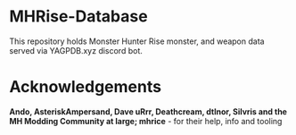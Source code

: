 # MHRise-Database


This repository holds Monster Hunter Rise monster, and weapon data served via YAGPDB.xyz discord bot.

# Acknowledgements
**Ando, AsteriskAmpersand, Dave uRrr, Deathcream, dtlnor, Silvris and the MH Modding Community at large; mhrice** - for their help, info and tooling